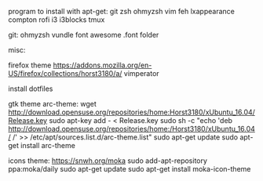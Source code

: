 program to install with apt-get:
git
zsh
ohmyzsh
vim
feh
lxappearance
compton
rofi
i3
i3blocks
tmux

git:
ohmyzsh
vundle
font awesome
.font folder

misc:

firefox theme
https://addons.mozilla.org/en-US/firefox/collections/horst3180/a/
vimperator

install dotfiles

gtk theme
arc-theme:
wget http://download.opensuse.org/repositories/home:Horst3180/xUbuntu_16.04/Release.key
sudo apt-key add - < Release.key
sudo sh -c "echo 'deb http://download.opensuse.org/repositories/home:/Horst3180/xUbuntu_16.04/ /' >> /etc/apt/sources.list.d/arc-theme.list"
sudo apt-get update
sudo apt-get install arc-theme

icons theme:
https://snwh.org/moka
sudo add-apt-repository ppa:moka/daily
sudo apt-get update
sudo apt-get install moka-icon-theme
